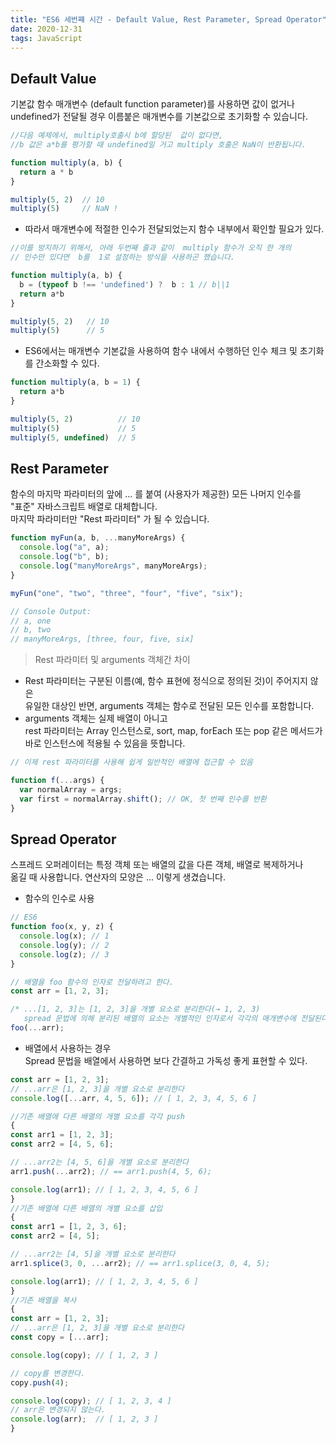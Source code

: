 ```yaml
---
title: "ES6 세번쨰 시간 - Default Value, Rest Parameter, Spread Operator"
date: 2020-12-31
tags: JavaScript
---
```

## Default Value

기본값 함수 매개변수 (default function parameter)를 사용하면 값이 없거나 <br/>
undefined가 전달될 경우 이름붙은 매개변수를 기본값으로 초기화할 수 있습니다.

```js
//다음 예제에서, multiply호출시 b에 할당된  값이 없다면, 
//b 값은 a*b를 평가할 때 undefined일 거고 multiply 호출은 NaN이 반환됩니다. 

function multiply(a, b) {
  return a * b
}

multiply(5, 2)  // 10
multiply(5)     // NaN !
```
* 따라서 매개변수에 적절한 인수가 전달되었는지 함수 내부에서 확인할 필요가 있다.

```js
//이를 방지하기 위해서, 아래 두번째 줄과 같이  multiply 함수가 오직 한 개의
// 인수만 있다면  b를  1로 설정하는 방식을 사용하곤 했습니다.

function multiply(a, b) {
  b = (typeof b !== 'undefined') ?  b : 1 // b||1
  return a*b
}

multiply(5, 2)   // 10
multiply(5)      // 5
```
* ES6에서는 매개변수 기본값을 사용하여 함수 내에서 수행하던 인수 체크 및 초기화를 간소화할 수 있다.

```js
function multiply(a, b = 1) {
  return a*b
}

multiply(5, 2)          // 10
multiply(5)             // 5
multiply(5, undefined)  // 5
```

## Rest Parameter

함수의 마지막 파라미터의 앞에 ... 를 붙여 (사용자가 제공한) 모든 나머지 인수를<br/>
 "표준" 자바스크립트 배열로 대체합니다. <br/> 
마지막 파라미터만 "Rest 파라미터" 가 될 수 있습니다.

```js
function myFun(a, b, ...manyMoreArgs) {
  console.log("a", a);
  console.log("b", b);
  console.log("manyMoreArgs", manyMoreArgs);
}

myFun("one", "two", "three", "four", "five", "six");

// Console Output:
// a, one
// b, two
// manyMoreArgs, [three, four, five, six]
```
> Rest 파라미터 및 arguments 객체간 차이<br/>

* Rest 파라미터는 구분된 이름(예, 함수 표현에 정식으로 정의된 것)이 주어지지 않은 <br/>
유일한 대상인 반면, arguments 객체는 함수로 전달된 모든 인수를 포함합니다. <br/>
* arguments 객체는 실제 배열이 아니고 <br/>
rest 파라미터는 Array 인스턴스로, sort, map, forEach 또는 pop 같은 메서드가 <br/>
바로 인스턴스에 적용될 수 있음을 뜻합니다. <br/>

```js
// 이제 rest 파라미터를 사용해 쉽게 일반적인 배열에 접근할 수 있음

function f(...args) {
  var normalArray = args;
  var first = normalArray.shift(); // OK, 첫 번째 인수를 반환
}
```

## Spread Operator  
스프레드 오퍼레이터는 특정 객체 또는 배열의 값을 다른 객체, 배열로 복제하거나 <br/>
옮길 때 사용합니다. 연산자의 모양은 ... 이렇게 생겼습니다.  

* 함수의 인수로 사용
```js
// ES6
function foo(x, y, z) {
  console.log(x); // 1
  console.log(y); // 2
  console.log(z); // 3
}

// 배열을 foo 함수의 인자로 전달하려고 한다.
const arr = [1, 2, 3];

/* ...[1, 2, 3]는 [1, 2, 3]을 개별 요소로 분리한다(→ 1, 2, 3)
   spread 문법에 의해 분리된 배열의 요소는 개별적인 인자로서 각각의 매개변수에 전달된다. */
foo(...arr);
```
* 배열에서 사용하는 경우  
Spread 문법을 배열에서 사용하면 보다 간결하고 가독성 좋게 표현할 수 있다.  

```js
const arr = [1, 2, 3];
// ...arr은 [1, 2, 3]을 개별 요소로 분리한다
console.log([...arr, 4, 5, 6]); // [ 1, 2, 3, 4, 5, 6 ]

//기존 배열에 다른 배열의 개별 요소를 각각 push
{
const arr1 = [1, 2, 3];
const arr2 = [4, 5, 6];

// ...arr2는 [4, 5, 6]을 개별 요소로 분리한다
arr1.push(...arr2); // == arr1.push(4, 5, 6);

console.log(arr1); // [ 1, 2, 3, 4, 5, 6 ]
}
//기존 배열에 다른 배열의 개별 요소를 삽입
{
const arr1 = [1, 2, 3, 6];
const arr2 = [4, 5];

// ...arr2는 [4, 5]을 개별 요소로 분리한다
arr1.splice(3, 0, ...arr2); // == arr1.splice(3, 0, 4, 5);

console.log(arr1); // [ 1, 2, 3, 4, 5, 6 ]
}
//기존 배열을 복사
{
const arr = [1, 2, 3];
// ...arr은 [1, 2, 3]을 개별 요소로 분리한다
const copy = [...arr];

console.log(copy); // [ 1, 2, 3 ]

// copy를 변경한다.
copy.push(4);

console.log(copy); // [ 1, 2, 3, 4 ]
// arr은 변경되지 않는다.
console.log(arr);  // [ 1, 2, 3 ]
}
```

